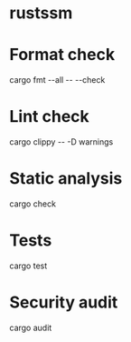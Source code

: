 # rustssm

# Format check

cargo fmt --all -- --check

# Lint check

cargo clippy -- -D warnings

# Static analysis

cargo check

# Tests

cargo test

# Security audit

cargo audit
